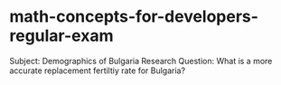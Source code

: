 # math-concepts-for-developers-regular-exam

Subject: Demographics of Bulgaria
Research Question: What is a more accurate replacement fertiltiy rate for Bulgaria?
